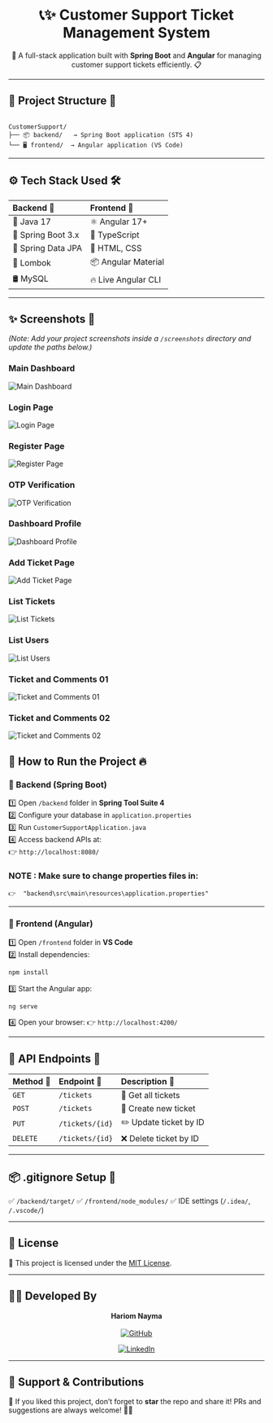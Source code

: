 <h1 align="center">📞✨ Customer Support Ticket Management System</h1>

<p align="center">
  🚀 A full-stack application built with <b>Spring Boot</b> and <b>Angular</b> for managing customer support tickets efficiently. 📋
</p>

---

## 📂 Project Structure 📁

```

CustomerSupport/
├── 📦 backend/   → Spring Boot application (STS 4)
└── 🖥️ frontend/  → Angular application (VS Code)

````

---

## ⚙️ Tech Stack Used 🛠️

| Backend 📡 | Frontend 🎨 |
|:------------|:---------------|
| 🐳 Java 17 | ⚛️ Angular 17+ |
| 🌱 Spring Boot 3.x | 📜 TypeScript |
| 💾 Spring Data JPA | 🎨 HTML, CSS |
| 📝 Lombok | 📦 Angular Material |
| 🛢️ MySQL | 🔥 Live Angular CLI |

---

## ✨ Screenshots 📸

_(Note: Add your project screenshots inside a `/screenshots` directory and update the paths below.)_
### Main Dashboard
![Main Dashboard](/screenshots/home.png)

### Login Page
![Login Page](/screenshots/login-page.png)

### Register Page
![Register Page](/screenshots/register-page.png)

### OTP Verification
![OTP Verification](/screenshots/otp-verification.png)

### Dashboard Profile
![Dashboard Profile](/screenshots/dashboard-profile.png)

### Add Ticket Page
![Add Ticket Page](/screenshots/add-ticket-page.png)

### List Tickets
![List Tickets](/screenshots/list-tickets.png)

### List Users
![List Users](/screenshots/list-users.png)

### Ticket and Comments 01
![Ticket and Comments 01](/screenshots/ticketandcomments01.png)

### Ticket and Comments 02
![Ticket and Comments 02](/screenshots/ticketandcomments02.png)

## 🚀 How to Run the Project 🔥

### 🔸 Backend (Spring Boot)

1️⃣ Open `/backend` folder in **Spring Tool Suite 4**  
2️⃣ Configure your database in `application.properties`  
3️⃣ Run `CustomerSupportApplication.java`  
4️⃣ Access backend APIs at:  
   👉 `http://localhost:8080/`

### NOTE : Make sure to change properties files in:
    👉  "backend\src\main\resources\application.properties"
---

### 🔸 Frontend (Angular)

1️⃣ Open `/frontend` folder in **VS Code**  
2️⃣ Install dependencies:
```bash
npm install
````

3️⃣ Start the Angular app:

```bash
ng serve
```

4️⃣ Open your browser:
👉 `http://localhost:4200/`

---

## 📡 API Endpoints 🔌

| Method 🔧 | Endpoint 🔗     | Description 📝         |
| :-------- | :-------------- | :--------------------- |
| `GET`     | `/tickets`      | 📑 Get all tickets     |
| `POST`    | `/tickets`      | 📝 Create new ticket   |
| `PUT`     | `/tickets/{id}` | ✏️ Update ticket by ID |
| `DELETE`  | `/tickets/{id}` | ❌ Delete ticket by ID  |

---

## 📦 .gitignore Setup 🧹

✅ `/backend/target/`
✅ `/frontend/node_modules/`
✅ IDE settings (`/.idea/`, `/.vscode/`)

---

## 📃 License

📝 This project is licensed under the [MIT License](LICENSE).

---

## 👨‍💻 Developed By

<p align="center">
  <b>Hariom Nayma</b><br><br>
  <a href="https://github.com/hariom-nayma">
    <img src="https://img.shields.io/badge/GitHub-hariom--nayma-181717?style=for-the-badge&logo=github" alt="GitHub">
  </a>
</p>

<p align="center">
  <a href="https://www.linkedin.com/in/hariomnayma/">
    <img src="https://img.shields.io/badge/LinkedIn-hariom--nayma-0077B5?style=for-the-badge&logo=linkedin" alt="LinkedIn">
  </a>
</p>



---

## 💖 Support & Contributions

🌟 If you liked this project, don’t forget to **star** the repo and share it!
PRs and suggestions are always welcome! 🤝✨
